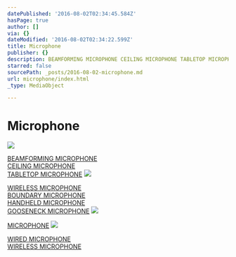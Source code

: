```yaml
---
datePublished: '2016-08-02T02:34:45.584Z'
hasPage: true
author: []
via: {}
dateModified: '2016-08-02T02:34:22.599Z'
title: Microphone
publisher: {}
description: BEAMFORMING MICROPHONE CEILING MICROPHONE TABLETOP MICROPHONE
starred: false
sourcePath: _posts/2016-08-02-microphone.md
url: microphone/index.html
_type: MediaObject

---
```

# Microphone
![](https://the-grid-user-content.s3-us-west-2.amazonaws.com/1b022661-9b64-49da-bf34-1dacc13195e0.jpg)

[BEAMFORMING MICROPHONE][0]  
[CEILING MICROPHONE][1]  
[TABLETOP MICROPHONE][2]
![](https://the-grid-user-content.s3-us-west-2.amazonaws.com/f3b099b8-df20-48d7-9e34-fbb2969c0ed3.png)

[WIRELESS MICROPHONE][3]  
[BOUNDARY MICROPHONE][4]  
[HANDHELD MICROPHONE][5]  
[GOOSENECK MICROPHONE][6]
![](https://the-grid-user-content.s3-us-west-2.amazonaws.com/de82c28b-8dd5-46f3-b212-df47650a645b.png)

[MICROPHONE][7]
![](https://the-grid-user-content.s3-us-west-2.amazonaws.com/7aa9434a-c38d-4f4a-bcd9-4c6276408d6d.png)

[WIRED MICROPHONE][8]  
[WIRELESS MICROPHONE][9]

[0]: http://www.clearone.com/products_wireless_microphone_system%3EWireless%20Microphone%3C/a%3E%3Cbr/%3E%3Ca%20class=
[1]: http://www.clearone.com/products_ceiling_microphone_array
[2]: http://www.clearone.com/products_wired_mics_all
[3]: http://sea.audio-technica.com/products/microphones/wireless-systems
[4]: http://sea.audio-technica.com/products/microphones/microphones-by-type/boundary-microphones
[5]: http://sea.audio-technica.com/products/microphones/microphones-by-type/handheld-microphones
[6]: http://sea.audio-technica.com/products/microphones/microphones-by-type/gooseneck-microphones
[7]: http://en-us.sennheiser.com/microphones
[8]: http://www.revolabs.com/products/microphones/wired-mics
[9]: http://www.revolabs.com/products/microphones/wireless-microphones-systems